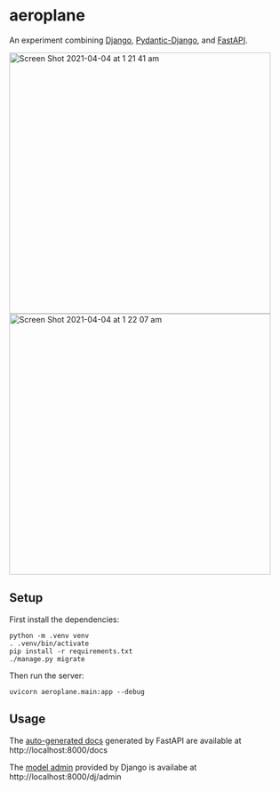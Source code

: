 # aeroplane

An experiment combining [Django](https://www.djangoproject.com/), [Pydantic-Django](https://github.com/jordaneremieff/pydantic-django), and [FastAPI](https://fastapi.tiangolo.com/).

<img width="470" alt="Screen Shot 2021-04-04 at 1 21 41 am" src="https://user-images.githubusercontent.com/1376648/113481348-b54b5700-94e4-11eb-8eb8-988d4cfc5020.png"> <img width="470" alt="Screen Shot 2021-04-04 at 1 22 07 am" src="https://user-images.githubusercontent.com/1376648/113481353-cbf1ae00-94e4-11eb-90b2-75d8b3ca7b6c.png">

## Setup

First install the dependencies:

```shell
python -m .venv venv
. .venv/bin/activate
pip install -r requirements.txt
./manage.py migrate
```

Then run the server:

```shell
uvicorn aeroplane.main:app --debug
```


## Usage

The [auto-generated docs](https://fastapi.tiangolo.com/features/#automatic-docs) generated by FastAPI are available at http://localhost:8000/docs

The [model admin](https://docs.djangoproject.com/en/3.1/ref/contrib/admin/) provided by Django is availabe at http://localhost:8000/dj/admin

